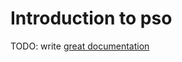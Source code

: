 # Introduction to pso

TODO: write [great documentation](http://jacobian.org/writing/what-to-write/)
